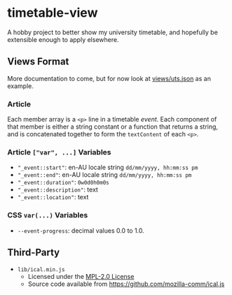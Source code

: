 # timetable-view
A hobby project to better show my university timetable, and hopefully be extensible enough to apply elsewhere.

## Views Format
More documentation to come, but for now look at [views/uts.json](./views/uts.json) as an example.

### Article
Each member array is a `<p>` line in a timetable *event*. Each component of that member is either a string constant or a function that returns a string, and is concatenated together to form the `textContent` of each `<p>`.

### Article `["var", ...]` Variables
+ `"_event::start"`: en-AU locale string `dd/mm/yyyy, hh:mm:ss pm`
+ `"_event::end"`: en-AU locale string `dd/mm/yyyy, hh:mm:ss pm`
+ `"_event::duration"`: `0w0d0h0m0s`
+ `"_event::description"`: text
+ `"_event::location"`: text

### CSS `var(...)` Variables
+ `--event-progress`: decimal values 0.0 to 1.0.

## Third-Party
+ `lib/ical.min.js`
  + Licensed under the [MPL-2.0 License](./LICENSE)
  + Source code available from https://github.com/mozilla-comm/ical.js
